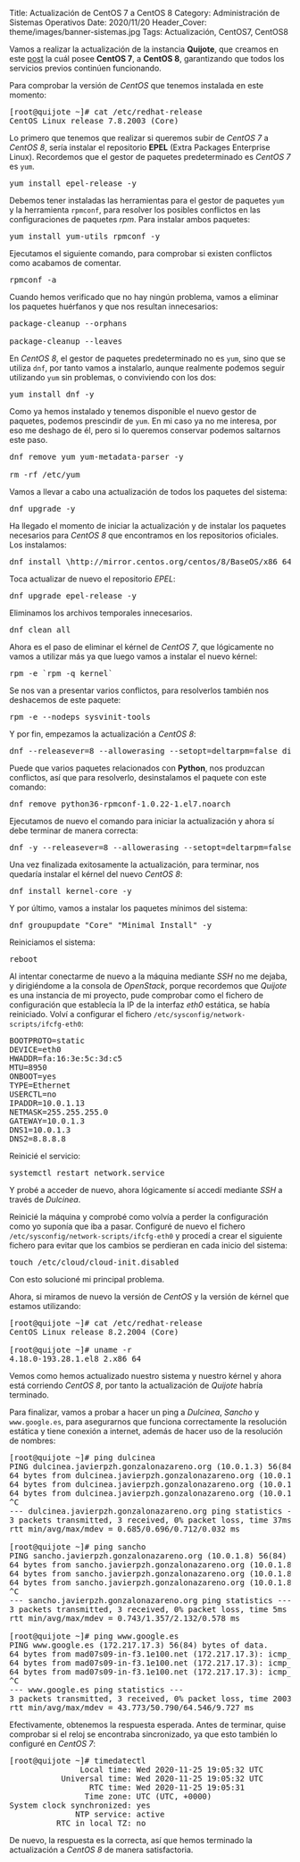 Title: Actualización de CentOS 7 a CentOS 8
Category: Administración de Sistemas Operativos
Date: 2020/11/20
Header_Cover: theme/images/banner-sistemas.jpg
Tags: Actualización, CentOS7, CentOS8

Vamos a realizar la actualización de la instancia **Quijote**, que creamos en este [post](https://javierpzh.github.io/creacion-del-escenario-de-trabajo-en-openstack.html) la cuál posee **CentOS 7**, a **CentOS 8**, garantizando que todos los servicios previos continúen funcionando.

Para comprobar la versión de *CentOS* que tenemos instalada en este momento:

<pre>
[root@quijote ~]# cat /etc/redhat-release
CentOS Linux release 7.8.2003 (Core)
</pre>

Lo primero que tenemos que realizar si queremos subir de *CentOS 7* a *CentOS 8*, sería instalar el repositorio **EPEL** (Extra Packages Enterprise Linux). Recordemos que el gestor de paquetes predeterminado es *CentOS 7* es `yum`.

<pre>
yum install epel-release -y
</pre>

Debemos tener instaladas las herramientas para el gestor de paquetes `yum` y la herramienta `rpmconf`, para resolver los posibles conflictos en las configuraciones de paquetes *rpm*. Para instalar ambos paquetes:

<pre>
yum install yum-utils rpmconf -y
</pre>

Ejecutamos el siguiente comando, para comprobar si existen conflictos como acabamos de comentar.

<pre>
rpmconf -a
</pre>

Cuando hemos verificado que no hay ningún problema, vamos a eliminar los paquetes huérfanos y que nos resultan innecesarios:

<pre>
package-cleanup --orphans

package-cleanup --leaves
</pre>

En *CentOS 8*, el gestor de paquetes predeterminado no es `yum`, sino que se utiliza `dnf`, por tanto vamos a instalarlo, aunque realmente podemos seguir utilizando `yum` sin problemas, o conviviendo con los dos:

<pre>
yum install dnf -y
</pre>

Como ya hemos instalado y tenemos disponible el nuevo gestor de paquetes, podemos prescindir de `yum`. En mi caso ya no me interesa, por eso me deshago de él, pero si lo queremos conservar podemos saltarnos este paso.

<pre>
dnf remove yum yum-metadata-parser -y

rm -rf /etc/yum
</pre>

Vamos a llevar a cabo una actualización de todos los paquetes del sistema:

<pre>
dnf upgrade -y
</pre>

Ha llegado el momento de iniciar la actualización y de instalar los paquetes necesarios para *CentOS 8* que encontramos en los repositorios oficiales. Los instalamos:

<pre>
dnf install \http://mirror.centos.org/centos/8/BaseOS/x86_64/os/Packages/centos-repos-8.2-2.2004.0.2.el8.x86_64.rpm \http://mirror.centos.org/centos/8/BaseOS/x86_64/os/Packages/centos-release-8.2-2.2004.0.2.el8.x86_64.rpm \http://mirror.centos.org/centos/8/BaseOS/x86_64/os/Packages/centos-gpg-keys-8.2-2.2004.0.2.el8.noarch.rpm
</pre>

Toca actualizar de nuevo el repositorio *EPEL*:

<pre>
dnf upgrade epel-release -y
</pre>

Eliminamos los archivos temporales innecesarios.

<pre>
dnf clean all
</pre>

Ahora es el paso de eliminar el kérnel de *CentOS 7*, que lógicamente no vamos a utilizar más ya que luego vamos a instalar el nuevo kérnel:

<pre>
rpm -e `rpm -q kernel`
</pre>

Se nos van a presentar varios conflictos, para resolverlos también nos deshacemos de este paquete:

<pre>
rpm -e --nodeps sysvinit-tools
</pre>

Y por fin, empezamos la actualización a *CentOS 8*:

<pre>
dnf --releasever=8 --allowerasing --setopt=deltarpm=false distro-sync
</pre>

Puede que varios paquetes relacionados con **Python**, nos produzcan conflictos, así que para resolverlo, desinstalamos el paquete con este comando:

<pre>
dnf remove python36-rpmconf-1.0.22-1.el7.noarch
</pre>

Ejecutamos de nuevo el comando para iniciar la actualización y ahora sí debe terminar de manera correcta:

<pre>
dnf -y --releasever=8 --allowerasing --setopt=deltarpm=false distro-sync
</pre>

Una vez finalizada exitosamente la actualización, para terminar, nos quedaría instalar el kérnel del nuevo *CentOS 8*:

<pre>
dnf install kernel-core -y
</pre>

Y por último, vamos a instalar los paquetes mínimos del sistema:

<pre>
dnf groupupdate "Core" "Minimal Install" -y
</pre>

Reiniciamos el sistema:

<pre>
reboot
</pre>

Al intentar conectarme de nuevo a la máquina mediante *SSH* no me dejaba, y dirigiéndome a la consola de *OpenStack*, porque recordemos que *Quijote* es una instancia de mi proyecto, pude comprobar como el fichero de configuración que establecía la IP de la interfaz *eth0* estática, se había reiniciado. Volví a configurar el fichero `/etc/sysconfig/network-scripts/ifcfg-eth0`:

<pre>
BOOTPROTO=static
DEVICE=eth0
HWADDR=fa:16:3e:5c:3d:c5
MTU=8950
ONBOOT=yes
TYPE=Ethernet
USERCTL=no
IPADDR=10.0.1.13
NETMASK=255.255.255.0
GATEWAY=10.0.1.3
DNS1=10.0.1.3
DNS2=8.8.8.8
</pre>

Reinicié el servicio:

<pre>
systemctl restart network.service
</pre>

Y probé a acceder de nuevo, ahora lógicamente sí accedí mediante *SSH* a través de *Dulcinea*.

Reinicié la máquina y comprobé como volvía a perder la configuración como yo suponía que iba a pasar. Configuré de nuevo el fichero `/etc/sysconfig/network-scripts/ifcfg-eth0` y procedí a crear el siguiente fichero para evitar que los cambios se perdieran en cada inicio del sistema:

<pre>
touch /etc/cloud/cloud-init.disabled
</pre>

Con esto solucioné mi principal problema.

Ahora, si miramos de nuevo la versión de *CentOS* y la versión de kérnel que estamos utilizando:

<pre>
[root@quijote ~]# cat /etc/redhat-release
CentOS Linux release 8.2.2004 (Core)

[root@quijote ~]# uname -r
4.18.0-193.28.1.el8_2.x86_64
</pre>

Vemos como hemos actualizado nuestro sistema y nuestro kérnel y ahora está corriendo *CentOS 8*, por tanto la actualización de *Quijote* habría terminado.

Para finalizar, vamos a probar a hacer un ping a *Dulcinea*, *Sancho* y `www.google.es`, para asegurarnos que funciona correctamente la resolución estática y tiene conexión a internet, además de hacer uso de la resolución de nombres:

<pre>
[root@quijote ~]# ping dulcinea
PING dulcinea.javierpzh.gonzalonazareno.org (10.0.1.3) 56(84) bytes of data.
64 bytes from dulcinea.javierpzh.gonzalonazareno.org (10.0.1.3): icmp_seq=1 ttl=64 time=0.712 ms
64 bytes from dulcinea.javierpzh.gonzalonazareno.org (10.0.1.3): icmp_seq=2 ttl=64 time=0.693 ms
64 bytes from dulcinea.javierpzh.gonzalonazareno.org (10.0.1.3): icmp_seq=3 ttl=64 time=0.685 ms
^C
--- dulcinea.javierpzh.gonzalonazareno.org ping statistics ---
3 packets transmitted, 3 received, 0% packet loss, time 37ms
rtt min/avg/max/mdev = 0.685/0.696/0.712/0.032 ms

[root@quijote ~]# ping sancho
PING sancho.javierpzh.gonzalonazareno.org (10.0.1.8) 56(84) bytes of data.
64 bytes from sancho.javierpzh.gonzalonazareno.org (10.0.1.8): icmp_seq=1 ttl=64 time=2.13 ms
64 bytes from sancho.javierpzh.gonzalonazareno.org (10.0.1.8): icmp_seq=2 ttl=64 time=1.20 ms
64 bytes from sancho.javierpzh.gonzalonazareno.org (10.0.1.8): icmp_seq=3 ttl=64 time=0.743 ms
^C
--- sancho.javierpzh.gonzalonazareno.org ping statistics ---
3 packets transmitted, 3 received, 0% packet loss, time 5ms
rtt min/avg/max/mdev = 0.743/1.357/2.132/0.578 ms

[root@quijote ~]# ping www.google.es
PING www.google.es (172.217.17.3) 56(84) bytes of data.
64 bytes from mad07s09-in-f3.1e100.net (172.217.17.3): icmp_seq=1 ttl=112 time=43.7 ms
64 bytes from mad07s09-in-f3.1e100.net (172.217.17.3): icmp_seq=2 ttl=112 time=64.5 ms
64 bytes from mad07s09-in-f3.1e100.net (172.217.17.3): icmp_seq=3 ttl=112 time=44.0 ms
^C
--- www.google.es ping statistics ---
3 packets transmitted, 3 received, 0% packet loss, time 2003ms
rtt min/avg/max/mdev = 43.773/50.790/64.546/9.727 ms
</pre>

Efectivamente, obtenemos la respuesta esperada. Antes de terminar, quise comprobar si el reloj se encontraba sincronizado, ya que esto también lo configuré en *CentOS 7*:

<pre>
[root@quijote ~]# timedatectl
               Local time: Wed 2020-11-25 19:05:32 UTC
           Universal time: Wed 2020-11-25 19:05:32 UTC
                 RTC time: Wed 2020-11-25 19:05:31
                Time zone: UTC (UTC, +0000)
System clock synchronized: yes
              NTP service: active
          RTC in local TZ: no
</pre>

De nuevo, la respuesta es la correcta, así que hemos terminado la actualización a *CentOS 8* de manera satisfactoria.
